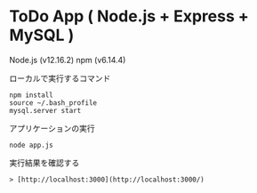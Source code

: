 # ToDo App ( Node.js + Express + MySQL )

Node.js (v12.16.2)
npm (v6.14.4)

ローカルで実行するコマンド
```
npm install
source ~/.bash_profile
mysql.server start
```

アプリケーションの実行
```
node app.js
```

実行結果を確認する
```
> [http://localhost:3000](http://localhost:3000/)
```
